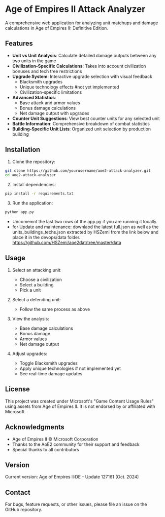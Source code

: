 # Age of Empires II Attack Analyzer

A comprehensive web application for analyzing unit matchups and damage calculations in Age of Empires II: Definitive Edition.

## Features

- **Unit vs Unit Analysis**: Calculate detailed damage outputs between any two units in the game
- **Civilization-Specific Calculations**: Takes into account civilization bonuses and tech tree restrictions
- **Upgrade System**: Interactive upgrade selection with visual feedback
  - Blacksmith upgrades
  - Unique technology effects #not yet implemented 
  - Civilization-specific limitations
- **Advanced Statistics**:
  - Base attack and armor values
  - Bonus damage calculations
  - Net damage output with upgrades
- **Counter Unit Suggestions**: View best counter units for any selected unit
- **Battle Information**: Comprehensive breakdown of combat statistics
- **Building-Specific Unit Lists**: Organized unit selection by production building

## Installation

1. Clone the repository:
```bash
git clone https://github.com/yourusername/aoe2-attack-analyzer.git
cd aoe2-attack-analyzer
```

2. Install dependencies:
```bash
pip install -r requirements.txt
```

3. Run the application:
```bash
python app.py
```

- Uncomemnt the last two rows of the app.py if you are running it locally. 
- for Update and maintenance: downlaod the latest full.json as well as the units_buildings_techs.json extracted by HSZemi  from the link below and place it in the devops/data folder.
 https://github.com/HSZemi/aoe2dat/tree/master/data

## Usage

1. Select an attacking unit:
   - Choose a civilization
   - Select a building
   - Pick a unit

2. Select a defending unit:
   - Follow the same process as above

3. View the analysis:
   - Base damage calculations
   - Bonus damage
   - Armor values
   - Net damage output

4. Adjust upgrades:
   - Toggle Blacksmith upgrades
   - Apply unique technologies # not implemented yet
   - See real-time damage updates


## License

This project was created under Microsoft's "Game Content Usage Rules" using assets from Age of Empires II. It is not endorsed by or affiliated with Microsoft.

## Acknowledgments

- Age of Empires II © Microsoft Corporation
- Thanks to the AoE2 community for their support and feedback
- Special thanks to all contributors

## Version

Current version: Age of Empires II:DE - Update 127161 (Oct. 2024)

## Contact

For bugs, feature requests, or other issues, please file an issue on the GitHub repository.

